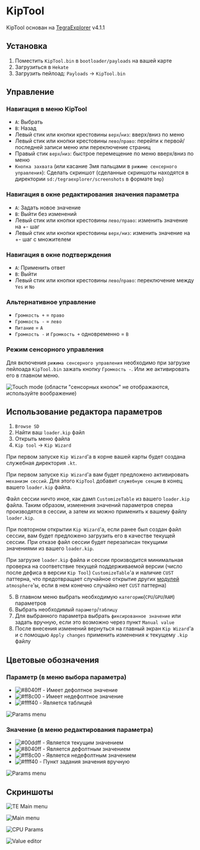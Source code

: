 # KipTool

KipTool основан на [TegraExplorer](https://github.com/suchmememanyskill/TegraExplorer) v4.1.1

## Установка
1. Поместить `KipTool.bin` в `bootloader/payloads` на вашей карте
1. Загрузиться в `Hekate`
1. Загрузить пейлоад: `Payloads` -> `KipTool.bin`

## Управление

### Навигация в меню KipTool
- `A`: Выбрать
- `B`: Назад
- Левый стик или кнопки крестовины `верх`/`низ`: вверх/вниз по меню
- Левый стик или кнопки крестовины `лево`/`право`: перейти к первой/последней записи меню или переключение страниц
- Правый стик `верх`/`низ`: быстрое перемещение по меню вверх/вниз по меню
- `Кнопка захвата` (или касание 3мя пальцами в `рижиме сенсерного управления`): Сделать скриншот (сделанные скриншоты находятся в директории `sd:/tegraexplorer/screenshots` в формате `bmp`)

### Навигация в окне редактирования значения параметра
- `A`: Задать новое значение
- `B`: Выйти без изменений
- Левый стик или кнопки крестовины `лево/право`: изменить значение на +- шаг
- Левый стик или кнопки крестовины `верх/низ`: изменить значение на +- шаг с множителем

### Навигация в окне подтверждения
- `A`: Применить ответ
- `B`: Выйти
- Левый стик или кнопки крестовины `лево`/`право`: переключение между `Yes` и `No`

### Альтернативное управление
- `Громкость +` = `право`
- `Громкость -` = `лево`
- `Питание` = `A`
- `Громкость -` и `Громкость +` одновременно = `B`

### Режим сенсорного управления
Для включения `рижима сенсерного управления` необходимо при загрузке пейлоада `KipTool.bin` зажать кнопку `Громкость -`.
Или же активировать его в главном меню. 

![Touch mode](/screenshots/touch.jpg)
(области "сенсорных кнопок" не отображаются, используйте воображение)

## Использование редактора параметров
1. `Browse SD`
1. Найти ваш `loader.kip` файл
1. Открыть меню файла
1. `Kip tool` -> `Kip Wizard`

При первом запуске `Kip Wizard`'а в корне вашей карты будет создана служебная директория `.kt`.

При первом запуске `Kip Wizard`'а вам будет предложено активировать `механизм сессий`. Для этого `KipTool` добавит `служебную секцию` в конец вашего `loader.kip` файла.

Файл сессии ничто иное, как дамп `CustomizeTable` из вашего `loader.kip` файла. Таким образом, изменения значений параметров сперва производятся в сессии, а затем их можно применить к вашему файлу `loader.kip`.

При повторном открытии `Kip Wizard`'а, если ранее был создан файл сессии, вам будет предложено загрузить его в качестве текущей сессии. При отказе файл сессии будет перезаписан текущими значениями из вашего `loader.kip`.

При загрузке `loader.kip` файла и сессии производится минимальная проверка на соответствие текущей поддерживаемой версии (число после дефиса в версии `Kip Tool`) `CustomizeTable`'а и наличие `CUST` паттерна, что предотвращает случайное открытие других [модулей](https://github.com/Atmosphere-NX/Atmosphere/tree/master/docs/components/modules) `atmosphere`'ы, если в нем конечно случайно нет `CUST` паттерна\)

5. В главном меню выбрать необходимую `категорию`(`CPU`/`GPU`/`RAM`) параметров
6. Выбрать необходимый `параметр`/`таблицу`
7. Для выбранного параметра выбрать `фиксированное значение` или задать вручную, если это возможно через пункт `Manual value`
8. После внесения изменений вернуться на главный экран `Kip Wizard`'а и с помощью `Apply changes` применить изменения к текущему `.kip` файлу

## Цветовые обозначения
### Параметр (в меню выбора параметра)
-  ![#8040ff](https://placehold.co/15x15/8040ff/8040ff.png) - Имеет дефолтное значение
- ![#ff8c00](https://placehold.co/15x15/ff8c00/ff8c00.png) - Имеет недефолтное значение
- ![#ffff40](https://placehold.co/15x15/ffff40/ffff40.png) - Является таблицей

![Params menu](/screenshots/params_menu.jpg)

### Значение (в меню редактирования параметра)
- ![#00ddff](https://placehold.co/15x15/00ddff/00ddff.png) - Является текущим значением
- ![#8040ff](https://placehold.co/15x15/8040ff/8040ff.png) - Является дефолтным значением
- ![#ff8c00](https://placehold.co/15x15/ff8c00/ff8c00.png) - Является недефолтным значением
- ![#ffff40](https://placehold.co/15x15/ffff40/ffff40.png) - Пункт задания значения вручную

![Params menu](/screenshots/edit_param.jpg)

## Скриншоты

![TE Main menu](/screenshots/te_main_menu.jpg)

![Main menu](/screenshots/main_menu.jpg)

![CPU Params](/screenshots/cpu_params.jpg)

![Value editor](/screenshots/value_editor.jpg)
